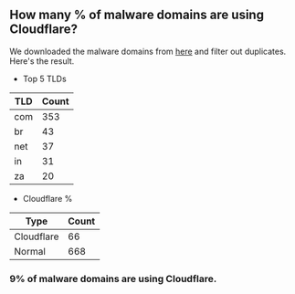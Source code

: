 ## How many % of malware domains are using Cloudflare?


We downloaded the malware domains from [here](https://urlhaus.abuse.ch) and filter out duplicates.
Here's the result.


[//]: # (start replacement)


- Top 5 TLDs

| TLD | Count |
| --- | --- |
| com | 353 |
| br | 43 |
| net | 37 |
| in | 31 |
| za | 20 |


- Cloudflare %

| Type | Count |
| --- | --- |
| Cloudflare | 66 |
| Normal | 668 |


### 9% of malware domains are using Cloudflare.